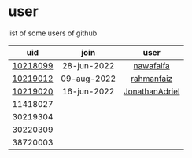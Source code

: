 # user
list of some users of github

uid | join | user
:-: | :-: | :-:
[10218099](10218099) | 28-jun-2022 | [nawafalfa](https://github.com/nawafalfa)
[10219012](10219012) | 09-aug-2022 | [rahmanfaiz](https://github.com/rahmanfaiz)
[10219020](10219020) | 16-jun-2022 | [JonathanAdriel](https://github.com/JonathanAdriel)
11418027 | |
30219304 | |
30220309 | |
38720003 | |
